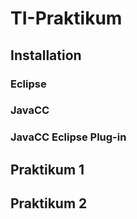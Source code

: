 # TI-Praktikum

## Installation

### Eclipse

### JavaCC

### JavaCC Eclipse Plug-in

## Praktikum 1

## Praktikum 2
